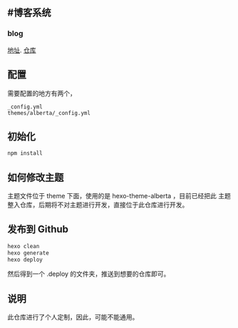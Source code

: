 #博客系统
---

### blog
[地址](http://shenqihui.github.io/). [仓库](https://github.com/shenqihui/shenqihui.github.io/)


## 配置

需要配置的地方有两个，  

```
_config.yml    
themes/alberta/_config.yml    
```

## 初始化
```bash
npm install
```


## 如何修改主题

主题文件位于 theme 下面，使用的是 hexo-theme-alberta ，目前已经把此 主题 整入仓库，后期将不对主题进行开发，直接位于此仓库进行开发。


## 发布到 Github 
```bash
hexo clean
hexo generate
hexo deploy
```
然后得到一个 .deploy 的文件夹，推送到想要的仓库即可。


## 说明

此仓库进行了个人定制，因此，可能不能通用。
